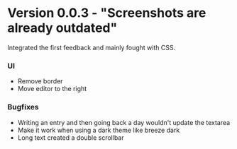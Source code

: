 # Version 0.0.3 - "Screenshots are already outdated"

Integrated the first feedback and mainly fought with CSS.

### UI
* Remove border
* Move editor to the right

### Bugfixes
* Writing an entry and then going back a day wouldn't update the textarea
* Make it work when using a dark theme like breeze dark
* Long text created a double scrollbar